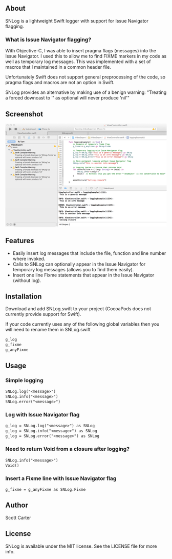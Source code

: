 
## About

SNLog is a lightweight Swift logger with support for Issue Navigator flagging.

### What is Issue Navigator flagging?

With Objective-C, I was able to insert pragma flags (messages) into the Issue Navigator.   I used this to 
allow me to find FIXME markers in my code as well as temporary log messages.  This was implemented with 
a set of macros that I maintained in a common header file.   

Unfortunately Swift does not support general preprocessing of the code, so pragma flags and macros are not an option
in Swift.

SNLog provides an alternative by making use of a benign warning:
"Treating a forced downcast to '<custom class>' as optional will never produce 'nil'"

## Screenshot

![example1 img](SNLog_screenshot_1.png?raw=true)


## Features

* Easily insert log messages that include the file, function and line number where invoked.
* Calls to SNLog can optionally appear in the Issue Navigator for temporary log messages (allows you to find them easily).
* Insert one line Fixme statements that appear in the Issue Navigator (without log).


## Installation

Download and add SNLog.swift to your project (CocoaPods does not currently provide support for Swift).

If your code currently uses any of the following global variables then you will need to rename them in SNLog.swift

```
g_log
g_fixme
g_anyFixme
```

## Usage

### Simple logging

```
SNLog.log("<message>")
SNLog.info("<message>")
SNLog.error("<message>")
```

### Log with Issue Navigator flag

```
g_log = SNLog.log("<message>") as SNLog
g_log = SNLog.info("<message>") as SNLog
g_log = SNLog.error("<message>") as SNLog
```

### Need to return Void from a closure after logging?

```
SNLog.info("<message>")
Void()
```

### Insert a Fixme line with Issue Navigator flag

```
g_fixme = g_anyFixme as SNLog.Fixme
```

## Author

Scott Carter

## License

SNLog is available under the MIT license. See the LICENSE file for more info.

